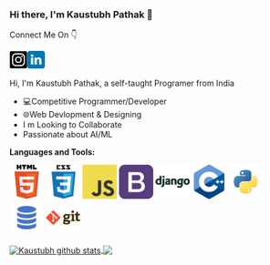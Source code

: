 ### Hi there, I'm Kaustubh Pathak 👋

Connect Me On 👇

<a href="https://www.instagram.com/kaustubh_0777/">
  <img align="left" alt="Kaustubh Instagram" width="31px" src="https://raw.githubusercontent.com/kaustubh0777/kaustubh0777/main/assets/insta.png" />
</a>
<a href="https://www.linkedin.com/in/kaustubh-pathak-18123b172/">
  <img align="left" alt="Kaustubh Linkdein" width="31px" src="https://raw.githubusercontent.com/kaustubh0777/kaustubh0777/main/assets/linkdein.png" />
</a>

<br />
<br />

Hi, I'm Kaustubh Pathak, a self-taught Programer from India

- 💻Competitive Programmer/Developer
- 🌐Web Devlopment & Designing
- I m Looking to Collaborate
- Passionate about AI/ML

**Languages and Tools:**  

<code><img height="60" src="https://raw.githubusercontent.com/github/explore/80688e429a7d4ef2fca1e82350fe8e3517d3494d/topics/html/html.png"></code>
<code><img height="60" src="https://raw.githubusercontent.com/github/explore/80688e429a7d4ef2fca1e82350fe8e3517d3494d/topics/css/css.png"></code>
<code><img height="60" src="https://raw.githubusercontent.com/github/explore/80688e429a7d4ef2fca1e82350fe8e3517d3494d/topics/javascript/javascript.png"></code>
<code><img height="60" src="https://raw.githubusercontent.com/github/explore/80688e429a7d4ef2fca1e82350fe8e3517d3494d/topics/bootstrap/bootstrap.png"></code>
<code><img height="60" src="https://raw.githubusercontent.com/github/explore/80688e429a7d4ef2fca1e82350fe8e3517d3494d/topics/django/django.png"></code>
<code><img height="60" src="https://raw.githubusercontent.com/github/explore/80688e429a7d4ef2fca1e82350fe8e3517d3494d/topics/cpp/cpp.png"></code>
<code><img height="60" src="https://raw.githubusercontent.com/github/explore/80688e429a7d4ef2fca1e82350fe8e3517d3494d/topics/python/python.png"></code>
<code><img height="60" src="https://raw.githubusercontent.com/github/explore/80688e429a7d4ef2fca1e82350fe8e3517d3494d/topics/sql/sql.png"></code>
<code><img height="60" src="https://raw.githubusercontent.com/github/explore/80688e429a7d4ef2fca1e82350fe8e3517d3494d/topics/git/git.png"></code>


<a href="https://github.com/kaustubh0777/github-readme-stats">
  <img align="center" src="https://github-readme-stats.vercel.app/api?username=kaustubh0777&show_icons=true&include_all_commits=true&theme=material-palenight" alt="Kaustubh github stats" />
</a>
<a href="https://github.com/kaustubh0777/github-readme-stats">
  <!-- Change the `github-readme-stats.anuraghazra1.vercel.app` to `github-readme-stats.vercel.app`  -->
  <img align="center" src="https://github-readme-stats.vercel.app/api/top-langs/?username=kaustubh0777&layout=compact&theme=material-palenight" />
</a>

    
